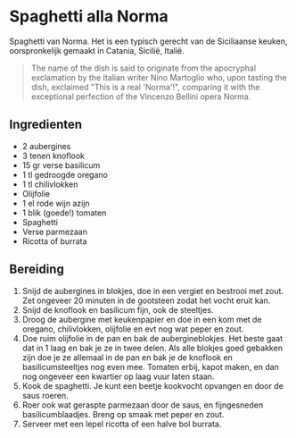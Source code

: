 # Spaghetti alla Norma

Spaghetti van Norma. Het is een typisch gerecht van de Siciliaanse keuken, oorspronkelijk gemaakt in Catania, Sicilië, Italië. 
> The name of the dish is said to originate from the apocryphal exclamation by the Italian writer Nino Martoglio who, upon tasting the dish, exclaimed "This is a real 'Norma'!", comparing it with the exceptional perfection of the Vincenzo Bellini opera Norma. 

## Ingredienten

-	2 aubergines
-	3 tenen knoflook
-	15 gr verse basilicum
-	1 tl gedroogde oregano
-	1 tl chilivlokken
-	Olijfolie
-	1 el rode wijn azijn
-	1 blik (goede!) tomaten
-	Spaghetti 
-	Verse parmezaan 
-	Ricotta of burrata

## Bereiding

1.	Snijd de aubergines in blokjes, doe in een vergiet en bestrooi met zout. Zet ongeveer 20 minuten in de gootsteen zodat het vocht eruit kan. 
2.	Snijd de knoflook en basilicum fijn, ook de steeltjes. 
3.	Droog de aubergine met keukenpapier en doe in een kom met de oregano, chilivlokken, olijfolie en evt nog wat peper en zout.
4.	Doe ruim olijfolie in de pan en bak de aubergineblokjes. Het beste gaat dat in 1 laag en bak je ze in twee delen. Als alle blokjes goed gebakken zijn doe je ze allemaal in de pan en bak je de knoflook en basilicumsteeltjes nog even mee. Tomaten erbij, kapot maken, en dan nog ongeveer een kwartier op laag vuur laten staan. 
5.	Kook de spaghetti. Je kunt een beetje kookvocht opvangen en door de saus roeren.
6.	Roer ook wat geraspte parmezaan door de saus, en fijngesneden basilicumblaadjes. Breng op smaak met peper en zout.  
7.	Serveer met een lepel ricotta of een halve bol burrata. 
